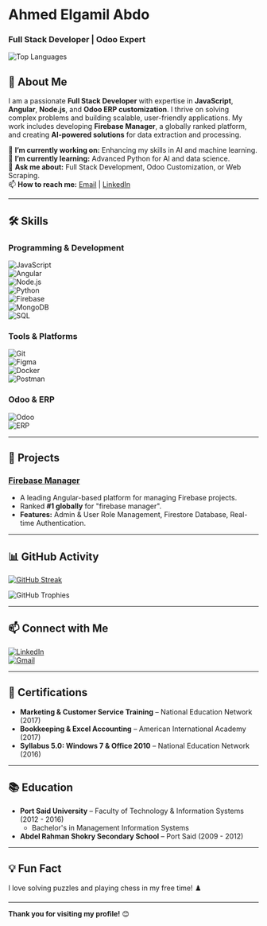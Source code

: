 # Ahmed Elgamil Abdo  
### Full Stack Developer | Odoo Expert  

![Top Languages](https://github-readme-stats.vercel.app/api/top-langs/?username=ahmdelgmil&layout=compact&theme=radical&hide_border=true)  

## 👋 About Me  
I am a passionate **Full Stack Developer** with expertise in **JavaScript**, **Angular**, **Node.js**, and **Odoo ERP customization**. I thrive on solving complex problems and building scalable, user-friendly applications. My work includes developing **Firebase Manager**, a globally ranked platform, and creating **AI-powered solutions** for data extraction and processing.  

🔭 **I’m currently working on:** Enhancing my skills in AI and machine learning.  
🌱 **I’m currently learning:** Advanced Python for AI and data science.  
💬 **Ask me about:** Full Stack Development, Odoo Customization, or Web Scraping.  
📫 **How to reach me:** [Email](ahmdelgmil@gmail.com) | [LinkedIn](https://www.linkedin.com/in/ahmdelgmil)  

---

## 🛠️ Skills  

### Programming & Development  
![JavaScript](https://img.shields.io/badge/JavaScript-F7DF1E?style=for-the-badge&logo=javascript&logoColor=black)  
![Angular](https://img.shields.io/badge/Angular-DD0031?style=for-the-badge&logo=angular&logoColor=white)  
![Node.js](https://img.shields.io/badge/Node.js-339933?style=for-the-badge&logo=nodedotjs&logoColor=white)  
![Python](https://img.shields.io/badge/Python-3776AB?style=for-the-badge&logo=python&logoColor=white)  
![Firebase](https://img.shields.io/badge/Firebase-FFCA28?style=for-the-badge&logo=firebase&logoColor=black)  
![MongoDB](https://img.shields.io/badge/MongoDB-47A248?style=for-the-badge&logo=mongodb&logoColor=white)  
![SQL](https://img.shields.io/badge/SQL-4479A1?style=for-the-badge&logo=mysql&logoColor=white)  

### Tools & Platforms  
![Git](https://img.shields.io/badge/Git-F05032?style=for-the-badge&logo=git&logoColor=white)  
![Figma](https://img.shields.io/badge/Figma-F24E1E?style=for-the-badge&logo=figma&logoColor=white)  
![Docker](https://img.shields.io/badge/Docker-2496ED?style=for-the-badge&logo=docker&logoColor=white)  
![Postman](https://img.shields.io/badge/Postman-FF6C37?style=for-the-badge&logo=postman&logoColor=white)  

### Odoo & ERP  
![Odoo](https://img.shields.io/badge/Odoo-714B67?style=for-the-badge&logo=odoo&logoColor=white)  
![ERP](https://img.shields.io/badge/ERP-0F9D58?style=for-the-badge&logo=sap&logoColor=white)  

---

## 🚀 Projects  

### [Firebase Manager](https://www.firebasemanager.com)  
- A leading Angular-based platform for managing Firebase projects.  
- Ranked **#1 globally** for "firebase manager".  
- **Features:** Admin & User Role Management, Firestore Database, Real-time Authentication.  

---

## 📊 GitHub Activity  

<!-- GitHub Streak Stats -->
[![GitHub Streak](https://streak-stats.demolab.com?user=ahmdelgmil&theme=radical&hide_border=true)](https://git.io/streak-stats)  

<!-- GitHub Trophy -->
![GitHub Trophies](https://github-profile-trophy.vercel.app/?username=ahmdelgmil&theme=radical&no-frame=true&row=2&column=3)  

---

## 📫 Connect with Me  

[![LinkedIn](https://img.shields.io/badge/LinkedIn-0077B5?style=for-the-badge&logo=linkedin&logoColor=white)](https://www.linkedin.com/in/ahmdelgmil/)  
[![Gmail](https://img.shields.io/badge/Gmail-D14836?style=for-the-badge&logo=gmail&logoColor=white)](mailto:ahmdelgmil@gmail.com)   

---

## 📜 Certifications  
- **Marketing & Customer Service Training** – National Education Network (2017)  
- **Bookkeeping & Excel Accounting** – American International Academy (2017)  
- **Syllabus 5.0: Windows 7 & Office 2010** – National Education Network (2016)  

---

## 📚 Education  
- **Port Said University** – Faculty of Technology & Information Systems (2012 - 2016)  
  - Bachelor's in Management Information Systems  
- **Abdel Rahman Shokry Secondary School** – Port Said (2009 - 2012)  

---

## 💡 Fun Fact  
I love solving puzzles and playing chess in my free time! ♟️  

---

**Thank you for visiting my profile!** 😊  
